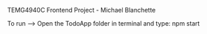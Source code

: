 TEMG4940C Frontend Project - Michael Blanchette


To run --> Open the TodoApp folder in terminal and type:
npm start